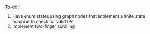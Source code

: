 To-do:
1. Have enum states using graph nodes that implement a finite state machine to check for valid IPs
2. Implement two-finger scrolling
